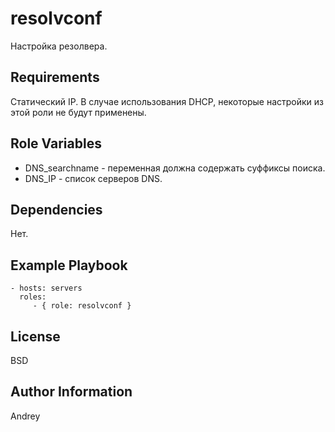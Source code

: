 resolvconf
=========

Настройка резолвера.

Requirements
------------

Статический IP. В случае использования DHCP, некоторые настройки из этой роли не будут применены.

Role Variables
--------------

- DNS_searchname - переменная должна содержать суффиксы поиска.
- DNS_IP - список серверов DNS.

Dependencies
------------

Нет.

Example Playbook
----------------

    - hosts: servers
      roles:
         - { role: resolvconf }

License
-------

BSD

Author Information
------------------

Andrey
